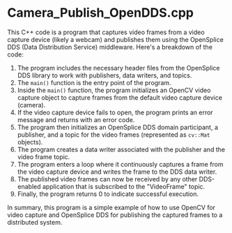 # Camera_Publish_OpenDDS.cpp
This C++ code is a program that captures video frames from a video capture device (likely a webcam) and publishes them using the OpenSplice DDS (Data Distribution Service) middleware. 
Here's a breakdown of the code: 
1. The program includes the necessary header files from the OpenSplice DDS library to work with publishers, data writers, and topics.
2. The `main()` function is the entry point of the program.
3. Inside the `main()` function, the program initializes an OpenCV video capture object to capture frames from the default video capture device (camera).
4. If the video capture device fails to open, the program prints an error message and returns with an error code.
5. The program then initializes an OpenSplice DDS domain participant, a publisher, and a topic for the video frames (represented as `cv::Mat` objects).
6. The program creates a data writer associated with the publisher and the video frame topic.
7. The program enters a loop where it continuously captures a frame from the video capture device and writes the frame to the DDS data writer.
8. The published video frames can now be received by any other DDS-enabled application that is subscribed to the "VideoFrame" topic.
9. Finally, the program returns 0 to indicate successful execution.

In summary, this program is a simple example of how to use OpenCV for video capture and OpenSplice DDS for publishing the captured frames to a distributed system.
